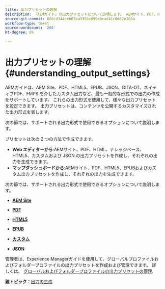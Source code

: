 ```yaml
---
title: 出力プリセットの理解
description: 『AEMガイド』の出力プリセットについて説明します。 AEMサイト、PDF、HTML5、EPUB、カスタム、JSON 形式用の出力プリセットを Web エディターとマップダッシュボードから作成します。
source-git-commit: 880cd344ceb65ea339be699ebcad41c0d62e168a
workflow-type: tm+mt
source-wordcount: '208'
ht-degree: 0%

---
```


# 出力プリセットの理解 {#understanding_output_settings}

AEMガイドは、AEM Site、PDF、HTML5、EPUB、JSON、DITA-OT、ネイティブPDF、FMPS を介したカスタム出力など、最も一般的な形式での出力の作成をサポートしています。 これらの出力形式を使用して、様々な出力プリセットを設定できます。 出力プリセットは、コンテンツを公開するカスタマイズされた出力形式を表します。

次の節では、サポートされる出力形式で使用できるオプションについて説明します。

プリセットは次の 2 つの方法で作成できます。

- **Web エディターから**:AEMサイト、PDF、HTML、ナレッジベース、HTML5、カスタムおよび JSON の出力プリセットを作成し、それぞれの出力を生成できます。
- **マップダッシュボードから**:AEMサイト、PDF、HTML5、EPUBおよびカスタム出力プリセットを作成し、それぞれの出力を生成できます。

次の節では、サポートされる出力形式で使用できるオプションについて説明します。

- **[AEM Site](generate-output-aem-site.md)**

- **[PDF](generate-output-pdf.md)**

- **[HTML5](generate-output-html5.md)**

- **[EPUB](generate-output-epub.md)**

- **[カスタム](generate-output-custom.md)**

- **[JSON](generate-output-json.md)**

管理者は、Experience Managerガイドを使用して、グローバルプロファイルおよびフォルダープロファイルの出力プリセットを作成および管理できます。 詳しくは、 [グローバルおよびフォルダープロファイルの出力プリセットの管理](./web-editor-manage-output-presets.md).

**親トピック：**[&#x200B;出力の生成](generate-output.md)
